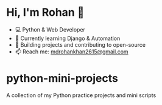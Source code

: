 # Hi, I'm Rohan 👋
- 💻 Python & Web Developer
- 🌱 Currently learning Django & Automation
- 🚀 Building projects and contributing to open-source
- 📫 Reach me: mdrohankhan2615@gmail.com
# python-mini-projects
A collection of my Python practice projects and mini scripts
